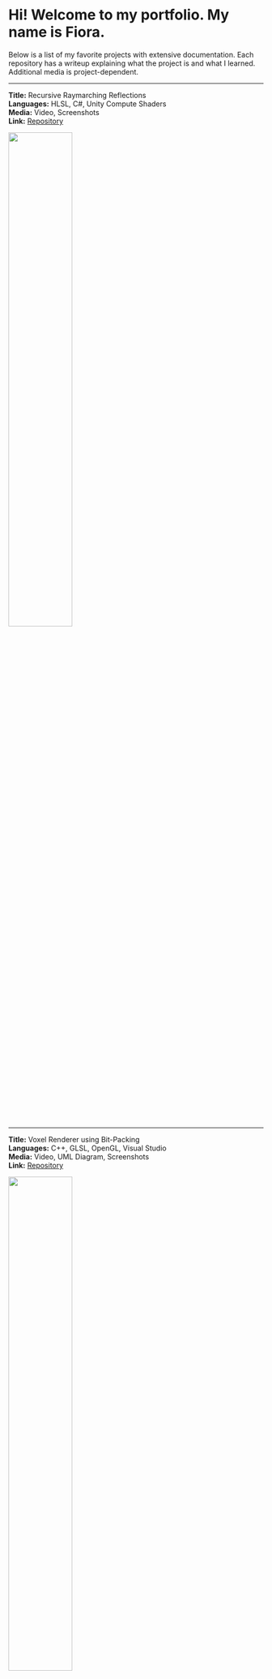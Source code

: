 # Hi! Welcome to my portfolio. My name is Fiora.

Below is a list of my favorite projects with extensive documentation. Each repository has a writeup explaining what the project is and what I learned. Additional media is project-dependent.

---

**Title:** Recursive Raymarching Reflections   
**Languages:** HLSL, C#, Unity Compute Shaders  
**Media:** Video, Screenshots  
**Link:** [Repository](https://github.com/fiora-nott/recursive-reflections)  

<image src="Screenshots/reflection_scene.png" width="50%" height="auto" />

---

**Title:** Voxel Renderer using Bit-Packing  
**Languages:** C++, GLSL, OpenGL, Visual Studio  
**Media:** Video, UML Diagram, Screenshots  
**Link:** [Repository](https://github.com/fiora-nott/gl-mesh-bitpacking)  

<image src="Screenshots/opengl_mesh.png" width="50%" height="auto" />

---

**Title:** Live-Update Student Leaderboard 🖱️  
**Languages:** Javascript, Google Apps Script, JQuery  
**Media:** PDF Writeup, Webpage Links  
**Link:** [Repository](https://github.com/fiora-nott/gas-leaderboard.git)  

<image src="Screenshots/student_leaderboard.png" width="50%" height="auto" />

<!--
**fiora-nott/fiora-nott** is a ✨ _special_ ✨ repository because its `README.md` (this file) appears on your GitHub profile.

Here are some ideas to get you started:

- 🔭 I’m currently working on ...
- 🌱 I’m currently learning ...
- 👯 I’m looking to collaborate on ...
- 🤔 I’m looking for help with ...
- 💬 Ask me about ...
- 📫 How to reach me: ...
- 😄 Pronouns: ...
- ⚡ Fun fact: ...
-->
